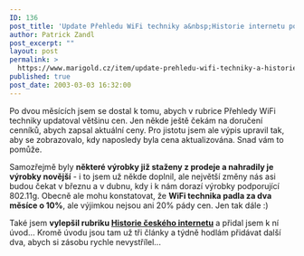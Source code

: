 ```yaml
---
ID: 136
post_title: 'Update Přehledu WiFi techniky a&nbsp;Historie internetu pokračuje'
author: Patrick Zandl
post_excerpt: ""
layout: post
permalink: >
  https://www.marigold.cz/item/update-prehledu-wifi-techniky-a-historie-internetu-pokracuje
published: true
post_date: 2003-03-03 16:32:00
---
```

<P>Po dvou měsících jsem se dostal k tomu, abych v rubrice Přehledy WiFi techniky updatoval většinu cen. Jen někde ještě čekám na doručení cenníků, abych zapsal aktuální ceny. Pro jistotu jsem ale výpis upravil tak, aby se zobrazovalo, kdy naposledy byla cena aktualizována. Snad vám to pomůže. </P>
<P>Samozřejmě byly <STRONG>některé výrobky již staženy z prodeje a nahradily je výrobky novější</STRONG> - i to jsem už někde doplnil, ale největší změny nás asi budou čekat v březnu a v dubnu, kdy i k nám dorazí výrobky podporující 802.11g. Obecně ale mohu konstatovat, že <STRONG>WiFi technika padla za dva měsíce o 10%</STRONG>, ale výjimkou nejsou ani 20% pády cen. Jen tak dále :)</P>
<P>Také jsem <STRONG>vylepšil rubriku </STRONG><A href="/historieinternetu"><STRONG>Historie českého internetu</STRONG></A> a přidal jsem k ní úvod... Kromě úvodu jsou tam už tři články a týdně hodlám přidávat další dva, abych si zásobu rychle nevystřílel...</P>